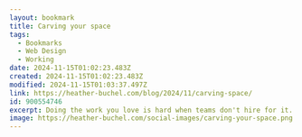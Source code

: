 ```yaml
---
layout: bookmark
title: Carving your space
tags:
  - Bookmarks
  - Web Design
  - Working
date: 2024-11-15T01:02:23.483Z
created: 2024-11-15T01:02:23.483Z
modified: 2024-11-15T01:03:37.497Z
link: https://heather-buchel.com/blog/2024/11/carving-space/
id: 900554746
excerpt: Doing the work you love is hard when teams don't hire for it.
image: https://heather-buchel.com/social-images/carving-your-space.png
---
```

